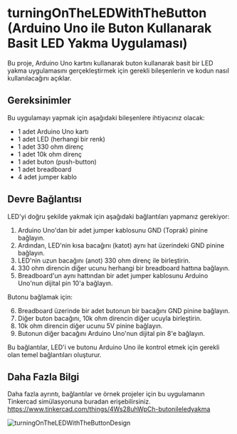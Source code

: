 # turningOnTheLEDWithTheButton (Arduino Uno ile Buton Kullanarak Basit LED Yakma Uygulaması)

Bu proje, Arduino Uno kartını kullanarak buton kullanarak basit bir LED yakma uygulamasını gerçekleştirmek için gerekli bileşenlerin ve kodun nasıl kullanılacağını açıklar.

## Gereksinimler

Bu uygulamayı yapmak için aşağıdaki bileşenlere ihtiyacınız olacak:

- 1 adet Arduino Uno kartı
- 1 adet LED (herhangi bir renk)
- 1 adet 330 ohm direnç
- 1 adet 10k ohm direnç
- 1 adet buton (push-button)
- 1 adet breadboard
- 4 adet jumper kablo

## Devre Bağlantısı

LED'yi doğru şekilde yakmak için aşağıdaki bağlantıları yapmanız gerekiyor:

1. Arduino Uno'dan bir adet jumper kablosunu GND (Toprak) pinine bağlayın.
2. Ardından, LED'nin kısa bacağını (katot) aynı hat üzerindeki GND pinine bağlayın.
3. LED'nin uzun bacağını (anot) 330 ohm direnç ile birleştirin.
4. 330 ohm direncin diğer ucunu herhangi bir breadboard hattına bağlayın.
5. Breadboard'un aynı hattından bir adet jumper kablosunu Arduino Uno'nun dijital pin 10'a bağlayın.

Butonu bağlamak için:

6. Breadboard üzerinde bir adet butonun bir bacağını GND pinine bağlayın.
7. Diğer buton bacağını, 10k ohm direncin diğer ucuyla birleştirin.
8. 10k ohm direncin diğer ucunu 5V pinine bağlayın.
9. Butonun diğer bacağını Arduino Uno'nun dijital pin 8'e bağlayın.

Bu bağlantılar, LED'i ve butonu Arduino Uno ile kontrol etmek için gerekli olan temel bağlantıları oluşturur.

## Daha Fazla Bilgi
Daha fazla ayrıntı, bağlantılar ve örnek projeler için bu uygulamanın Tinkercad simülasyonuna buradan erişebilirsiniz. https://www.tinkercad.com/things/4Ws28uhWpCh-butonileledyakma

![turningOnTheLEDWithTheButtonDesign](https://github.com/esmanur-karatas/ardunioCircuitDesignAndCodes/assets/83882274/b5816b1c-7d52-4fa4-9bb8-8914aaede119)
